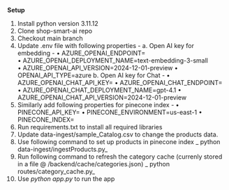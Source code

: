 **Setup**
1.	Install python version 3.11.12
2.	Clone shop-smart-ai repo
3.	Checkout main branch 
4.	Update .env file with following properties -
a.	Open AI key for embedding -
    •	AZURE_OPENAI_ENDPOINT= <br>
    •	AZURE_OPENAI_DEPLOYMENT_NAME=text-embedding-3-small\
    •	AZURE_OPENAI_API_VERSION=2024-12-01-preview
    •	OPENAI_API_TYPE=azure
b.	Open AI key for Chat -
    •	AZURE_OPENAI_CHAT_API_KEY=
    •	AZURE_OPENAI_CHAT_ENDPOINT=
    •	AZURE_OPENAI_CHAT_DEPLOYMENT_NAME=gpt-4.1
    •	AZURE_OPENAI_CHAT_API_VERSION=2024-12-01-preview
6.	Similarly add following properties for pinecone index -
    •	PINECONE_API_KEY=
    •	PINECONE_ENVIRONMENT=us-east-1
    •	PINECONE_INDEX=
7.	Run requirements.txt to install all required libraries
8.	Update data-ingest/sample_Catalog.csv to change the products data.
9.	Use following command to set up products in pinecone index
       _ python data-ingest/ingestProducts.py_
10.	Run following command to  refresh the category cache (currenly stored in a file @ /backend/cache/categories.json)
       _ python routes/category_cache.py_
11.	Use _python app.py_ to run the app
